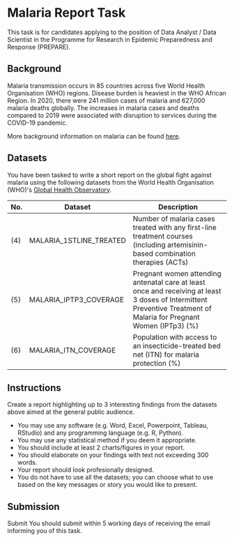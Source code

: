 # Malaria Report Task
This task is for candidates applying to the position of Data Analyst / Data Scientist in the Programme for Research in Epidemic Preparedness and Response (PREPARE).

## Background
Malaria transmission occurs in 85 countries across five World Health Organisation (WHO) regions. Disease burden is heaviest in the WHO African Region. In 2020, there were 241 million cases of malaria and 627,000 malaria deaths globally. The increases in malaria cases and deaths compared to 2019 were associated with disruption to services during the COVID-19 pandemic.

More background information on malaria can be found [here](https://www.who.int/news-room/fact-sheets/detail/malaria).

## Datasets
You have been tasked to write a short report on the global fight against malaria using the following datasets from the World Health Organisation (WHO)'s [Global Health Observatory](https://www.who.int/data/gho). 

No. | Dataset  | Description
--- | -------- | --------
(4) |  MALARIA_1STLINE_TREATED | Number of malaria cases treated with any first-line treatment courses (including artemisinin-based combination therapies (ACTs)
(5) | MALARIA_IPTP3_COVERAGE   | Pregnant women attending antenatal care at least once and receiving at least 3 doses of Intermittent Preventive Treatment of Malaria for Pregnant Women (IPTp3) (%)
(6) | MALARIA_ITN_COVERAGE   | Population with access to an insecticide-treated bed net (ITN) for malaria protection (%)

## Instructions
Create a report highlighting up to 3 interesting findings from the datasets above aimed at the general public audience.
- You may use any software (e.g. Word, Excel, Powerpoint, Tableau, RStudio) and any programming language (e.g. R, Python).
- You may use any statistical method if you deem it appropriate.
- You should include at least 2 charts/figures in your report.
- You should elaborate on your findings with text not exceeding 300 words.
- Your report should look profesionally designed.
- You do not have to use all the datasets; you can choose what to use based on the key messages or story you would like to present.

## Submission
Submit
You should submit within 5 working days of receiving the email informing you of this task.

